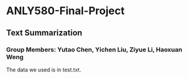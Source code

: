 # ANLY580-Final-Project
## Text Summarization
### Group Members: Yutao Chen, Yichen Liu, Ziyue Li, Haoxuan Weng

The data we used is in test.txt.
